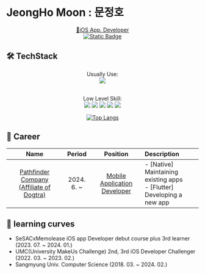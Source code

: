 # JeongHo Moon : 문정호
<div align="center">
<a href="https://apps.apple.com/kr/developer/jeongho-moon/id1711312979"> 🍎iOS App. Developer</a></br>
<a href="https://programming-ilwat.tistory.com/"><img alt="Static Badge" src="https://img.shields.io/badge/TechBlog-red?style=plastic&logo=Tistory"></a></br>
</div>






## 🛠 TechStack
<div align="center">
Usually Use:</br>
<img src="https://img.shields.io/badge/Swift-F05138?style=plastic&logo=Swift&logoColor=white"/></a></br></br>

Low Level Skill:</br>
<img src="https://img.shields.io/badge/C-A8B9CC?style=plastic&logo=C&logoColor=white"/></a>
<img src="https://img.shields.io/badge/C++-00599C?style=plastic&logo=c%2b%2b&logoColor=white"/></a>
<img src="https://img.shields.io/badge/Java-007396?style=plastic&logo=Java&logoColor=white"/></a>
<img src="https://img.shields.io/badge/MySQL-4479A1?style=plastic&logo=MySQL&logoColor=white"/></a>
<img src="https://img.shields.io/badge/Python-3776AB?style=plastic&logo=Python&logoColor=white"/></a>

[![Top Langs](https://github-readme-stats.vercel.app/api/top-langs/?username=ILWAT)](https://github.com/ILWAT)
</div>

## 💼 Career
|Name|Period|Position|Description|
|:--:|:----:|:------:|:---------|
|[Pathfinder Company](https://dogtrapathfinder.com/) [(Affiliate of Dogtra)](https://dogtra.com/)|2024. 6. ~ |[Mobile Application Developer](https://apps.apple.com/us/developer/dogtra/id887768215)| - [Native] Maintaining existing apps <!--<br>  - new features <br> - --><br> - [Flutter] Developing a new app |

## 🏃 learning curves
- SeSACxMemolease iOS app Developer debut course plus 3rd learner (2023. 07. ~ 2024. 01.)
- UMC(University MakeUs Challenge) 2nd, 3rd iOS Developer Challenger (2022. 03. ~ 2023. 02.)
- Sangmyung Univ. Computer Science (2018. 03. ~ 2024. 02.)

<!--
## Released APP.
### [MapMory](https://apps.apple.com/kr/app/mapmory/id6470199900)/[Github]()

-->


<!--
**ILWAT/ILWAT** is a ✨ _special_ ✨ repository because its `README.md` (this file) appears on your GitHub profile.
## 💻 project


Here are some ideas to get you started:

- 🔭 I’m currently working on ...
- 🌱 I’m currently learning ...
- 👯 I’m looking to collaborate on ...
- 🤔 I’m looking for help with ...
- 💬 Ask me about ...
- 📫 How to reach me: ...
- 😄 Pronouns: ...
- ⚡ Fun fact: ...
-->
<!--<a href="버튼을 눌렀을 때 이동할 링크" target="_blank"><img src="https://img.shields.io/badge/뱃지레이블-배경색?style=뱃지모양&logo=로고&logoColor=로고색상"/></a>-->

